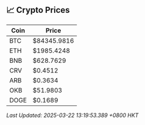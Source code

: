 ## 📈 Crypto Prices

| Coin | Price |
| ---- | ----- |
| BTC | $84345.9816 |
| ETH | $1985.4248 |
| BNB | $628.7629 |
| CRV | $0.4512 |
| ARB | $0.3634 |
| OKB | $51.9803 |
| DOGE | $0.1689 |

_Last Updated: 2025-03-22 13:19:53.389 +0800 HKT_